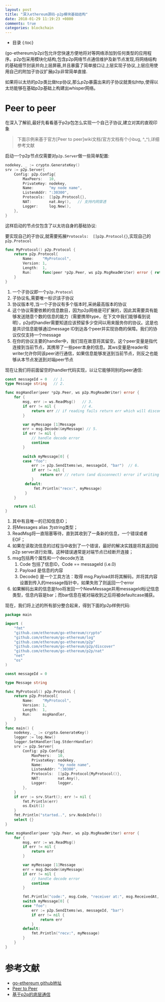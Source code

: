 ```yaml
---
layout: post
title: "深入ethereum源码-p2p模块基础结构"
date: 2018-01-29 11:19:23 +0800
comments: true
categories: blockchain 
---
```


* 目录
{:toc}

(go-ethereum/p2p)包允许您快速方便地将对等网络添加到任何类型的应用程序。p2p包采用模块化结构,包含p2p网络节点通信维护及新节点发现,将网络结构的基础细节封装并向上层屏蔽,并且暴露了简单接口让上层实现子协议,上层应用使用自己的附加子协议扩展p2p非常简单直接.

如果将以太坊的p2p类比做tcp协议,那么p2p暴露出来的子协议就类似http,使得以太坊能够在基础p2p基础上构建出whisper网络。

<!-- more -->

# Peer to peer

在深入了解前,最好先看看基于p2p包怎么实现一个自己子协议,建立对其的直观印象

> 下面示例来基于官方[Peer to peer]wiki文档(官方文档有个小bug, ^_^),详细参考文献

启动一个p2p节点仅需要对`p2p.Server`做一些简单配置:

```go
nodekey, _ := crypto.GenerateKey()
srv := p2p.Server{
    Config: p2p.Config{
        MaxPeers:   10,
        PrivateKey: nodekey,
        Name:       "my node name",
        ListenAddr: ":30300",
        Protocols:  []p2p.Protocol{},
        NAT:        nat.Any(),   // 支持内网穿透
        Logger:     log.New(),
    },
}
```

这样启动的节点仅包含了以太坊自身的基础协议:

要实现自己的子协议,就需要拓展`Protocols:  []p2p.Protocol{}`,实现自己的`p2p.Protocol`

```go
func MyProtocol() p2p.Protocol {
	return p2p.Protocol{                                                          // 1.
		Name:    "MyProtocol",                                                    // 2.
		Version: 1,                                                               // 3.
		Length:  1,                                                               // 4.
		Run:     func(peer *p2p.Peer, ws p2p.MsgReadWriter) error { return nil }, // 5.
	}
}
```

1. 一个子协议即一个`p2p.Protocol`
2. 子协议名,需要唯一标识该子协议
3. 协议版本号,当一个子协议有多个版本时,采纳最高版本的协议
4. 这个协议需要依赖的信息数目，因为p2p网络是可扩展的，因此其需要具有能够发送随意个数的信息的能力（需要携带type，在下文中我们能够看到说明），p2p的handler需要知道应该预留多少空间以用来服务你的协议。这是也是共识信息能够通过message ID到达各个peer并实现协商的保障。我们的协议仅仅支持一个message
5. 在你的协议主要的handler中，我们现在故意将其留空。这个peer变量是指代连接到当前节点，其携带了一些peer本身的信息。其ws变量是reader和writer允许你同该peer进行通信，如果信息能够发送到当前节点，则反之也能够从本节点发送到对端peer节点

现在让我们将前面留空的handler代码实现，以让它能够同别的peer通信:

```go
const messageId = 0   // 1.
type Message string   // 2.

func msgHandler(peer *p2p.Peer, ws p2p.MsgReadWriter) error {
    for {
        msg, err := ws.ReadMsg()   // 3.
        if err != nil {            // 4.
            return err // if reading fails return err which will disconnect the peer.
        }

        var myMessage [1]Message
        err = msg.Decode(&myMessage) // 5.
        if err != nil {
            // handle decode error
            continue
        }
        
        switch myMessage[0] {
        case "foo":
            err := p2p.SendItems(ws, messageId, "bar")  // 6.
            if err != nil {
                return err // return (and disconnect) error if writing fails.
            }
         default:
             fmt.Println("recv:", myMessage)
         }
    }

    return nil
}
```

1. 其中有且唯一的已知信息ID；
2. 将Messages alias 为string类型；
3. ReadMsg将一直阻塞等待，直到其收到了一条新的信息，一个错误或者EOF；
4. 如果在读取流信息的过程当中收到了一个错误，最好的解决实践是将其返回给p2p server进行处理。这种错误通常是对端节点已经断开连接；
5. msg包括两个属性和一个decode方法
    1. Code 包括了信息ID，Code == messageId (i.e.0)
    2. Payload 是信息的内容
    3. Decode(<ptr>) 是一个工具方法：取得 msg.Payload并将其解码，并将其内容设置到传入的message指针中，如果失败了则返回一个error
6. 如果解码出来的信息是foo将发回一个NewMessage并用messageId标记信息类型，信息内容是bar；而bar信息在被对端收到之后将被defaultcase捕获。

现在，我们将上述的所有部分整合起来，得到下面的p2p样例代码:

```go
package main

import (
	"fmt"
	"github.com/ethereum/go-ethereum/crypto"
	"github.com/ethereum/go-ethereum/log"
	"github.com/ethereum/go-ethereum/p2p"
	"github.com/ethereum/go-ethereum/p2p/discover"
	"github.com/ethereum/go-ethereum/p2p/nat"
	"net"
	"os"
)

const messageId = 0

type Message string

func MyProtocol() p2p.Protocol {
	return p2p.Protocol{
		Name:    "MyProtocol",
		Version: 1,
		Length:  1,
		Run:     msgHandler,
	}
}
func main() {
	nodekey, _ := crypto.GenerateKey()
	logger := log.New()
	logger.SetHandler(log.StderrHandler)
	srv := p2p.Server{
		Config: p2p.Config{
			MaxPeers:   10,
			PrivateKey: nodekey,
			Name:       "my node name",
			ListenAddr: ":30300",
			Protocols:  []p2p.Protocol{MyProtocol()},
			NAT:        nat.Any(),
			Logger:     logger,
		},
	}
	if err := srv.Start(); err != nil {
		fmt.Println(err)
		os.Exit(1)
	}
	fmt.Println("started..", srv.NodeInfo())
	select {}
}

func msgHandler(peer *p2p.Peer, ws p2p.MsgReadWriter) error {
	for {
		msg, err := ws.ReadMsg()
		if err != nil {
			return err
		}

		var myMessage [1]Message
		err = msg.Decode(&myMessage)
		if err != nil {
			// handle decode error
			continue
		}

		fmt.Println("code:", msg.Code, "receiver at:", msg.ReceivedAt, "msg:", myMessage)
		switch myMessage[0] {
		case "foo":
			err := p2p.SendItems(ws, messageId, "bar")
			if err != nil {
				return err
			}
		default:
			fmt.Println("recv:", myMessage)
		}
	}
}
```

# 参考文献

* [go-ethereum github地址](https://github.com/ethereum/go-ethereum)
* [Peer to Peer](https://github.com/ethereum/go-ethereum/wiki/Peer-to-Peer)
* [基于p2p的底层通信](http://blog.csdn.net/teaspring/article/details/78455046)
